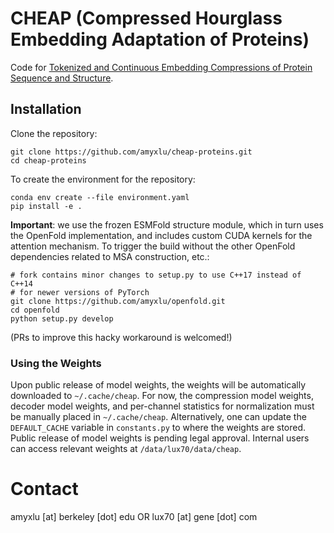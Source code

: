 # CHEAP (Compressed Hourglass Embedding Adaptation of Proteins)

Code for [Tokenized and Continuous Embedding Compressions of Protein Sequence and Structure](https://www.biorxiv.org/content/10.1101/2024.08.06.606920v1).

## Installation

Clone the repository:

```
git clone https://github.com/amyxlu/cheap-proteins.git
cd cheap-proteins
```

To create the environment for the repository:
```
conda env create --file environment.yaml
pip install -e .
```

**Important**: we use the frozen ESMFold structure module, which in turn uses the OpenFold implementation, and includes custom CUDA kernels for the attention mechanism. To trigger the build without the other OpenFold dependencies related to MSA construction, etc.:

```
# fork contains minor changes to setup.py to use C++17 instead of C++14
# for newer versions of PyTorch
git clone https://github.com/amyxlu/openfold.git
cd openfold
python setup.py develop
```

(PRs to improve this hacky workaround is welcomed!)


### Using the Weights
Upon public release of model weights, the weights will be automatically downloaded to `~/.cache/cheap`.
For now, the compression model weights, decoder model weights, and per-channel statistics for normalization must be manually placed in `~/.cache/cheap`.
Alternatively, one can update the `DEFAULT_CACHE` variable in `constants.py` to where the weights are stored.
Public release of model weights is pending legal approval.
Internal users can access relevant weights at `/data/lux70/data/cheap`.

# Contact
amyxlu [at] berkeley [dot] edu OR lux70 [at] gene [dot] com
